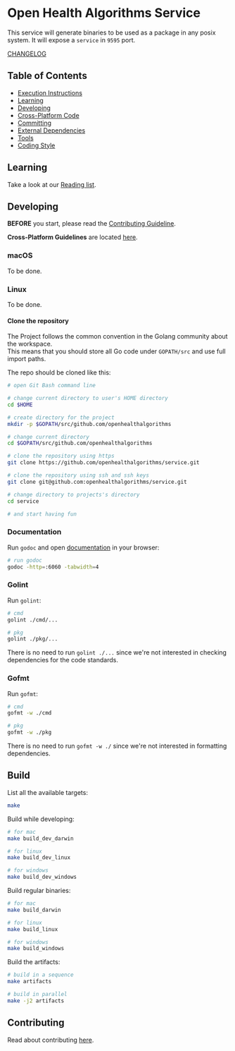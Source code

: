 # Open Health Algorithms Service

This service will generate binaries to be used as a package in any posix system. It will expose a `service` in `9595` port.

[CHANGELOG](./CHANGELOG.md)

## Table of Contents

* [Execution Instructions](./INSTRUCTIONS.md)
* [Learning](#learning)
* [Developing](#developing)
* [Cross-Platform Code](./CONTRIBUTING.md#cross-platform-code)
* [Committing](./CONTRIBUTING.md#committing)
* [External Dependencies](./CONTRIBUTING.md#external-dependencies)
* [Tools](./CONTRIBUTING.md#tools)
* [Coding Style](./CONTRIBUTING.md#coding-style)

## Learning

Take a look at our [Reading list](./MATERIALS.md).

## Developing

**BEFORE** you start, please read the [Contributing Guideline](./CONTRIBUTING.md).

**Cross-Platform Guidelines** are located [here](./CONTRIBUTING.md#cross-platform-code).

### macOS

To be done.

### Linux

To be done.

#### Clone the repository

The Project follows the common convention in the Golang community about the workspace.  
This means that you should store all Go code under `GOPATH/src` and use full import paths.  

The repo should be cloned like this:

```bash
# open Git Bash command line

# change current directory to user's HOME directory
cd $HOME

# create directory for the project
mkdir -p $GOPATH/src/github.com/openhealthalgorithms

# change current directory
cd $GOPATH/src/github.com/openhealthalgorithms

# clone the repository using https
git clone https://github.com/openhealthalgorithms/service.git

# clone the repository using ssh and ssh keys
git clone git@github.com:openhealthalgorithms/service.git

# change directory to projects's directory
cd service

# and start having fun
```

### Documentation

Run `godoc` and open [documentation](http://localhost:6060/pkg/github.com/openhealthalgorithms/service/) in your browser:

```bash
# run godoc
godoc -http=:6060 -tabwidth=4
```

### Golint

Run `golint`:

```bash
# cmd
golint ./cmd/...

# pkg
golint ./pkg/...
```

There is no need to run `golint ./...` since we're not interested in checking dependencies for the code standards.

### Gofmt

Run `gofmt`:

```bash
# cmd
gofmt -w ./cmd

# pkg
gofmt -w ./pkg
```

There is no need to run `gofmt -w ./` since we're not interested in formatting dependencies.

## Build

List all the available targets:

```bash
make
```

Build while developing:

```bash
# for mac
make build_dev_darwin

# for linux
make build_dev_linux

# for windows
make build_dev_windows
```

Build regular binaries:

```bash
# for mac
make build_darwin

# for linux
make build_linux

# for windows
make build_windows
```

Build the artifacts:

```bash
# build in a sequence
make artifacts

# build in parallel
make -j2 artifacts
```

## Contributing

Read about contributing [here](./CONTRIBUTING.md).
